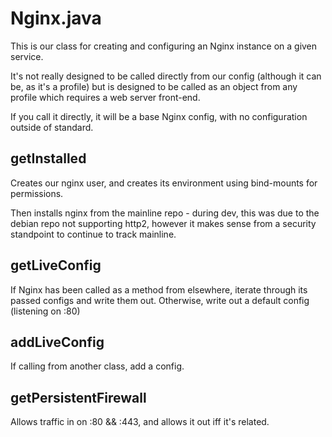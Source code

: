 # Nginx.java
This is our class for creating and configuring an Nginx instance on a given service.

It's not really designed to be called directly from our config (although it can be, as it's a profile) but is designed to be called as an object from any profile which requires a web server front-end.

If you call it directly, it will be a base Nginx config, with no configuration outside of standard.

## getInstalled
Creates our nginx user, and creates its environment using bind-mounts for permissions.

Then installs nginx from the mainline repo - during dev, this was due to the debian repo not supporting http2, however it makes sense from a security standpoint to continue to track mainline.

## getLiveConfig
If Nginx has been called as a method from elsewhere, iterate through its passed configs and write them out.  Otherwise, write out a default config (listening on :80)

## addLiveConfig
If calling from another class, add a config.

## getPersistentFirewall
Allows traffic in on :80 && :443, and allows it out iff it's related.

